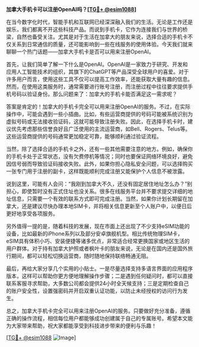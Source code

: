 **加拿大手机卡可以注册OpenAI吗？[[TG💪+ @esim1088](https://t.me/s/esim1088)]**

在当今数字化时代，智能手机和互联网已经深深融入我们的生活。无论是工作还是娱乐，我们都离不开这些科技产品。而说到手机卡，它作为连接我们与世界的桥梁，自然也备受关注。尤其是对于生活在加拿大的朋友来说，选择合适的手机卡不仅关系到日常通信的质量，还可能影响到一些在线服务的使用体验。今天我们就来聊聊一个热门话题——加拿大手机卡是否可以用来注册OpenAI。

首先，让我们简单了解一下什么是OpenAI。OpenAI是一家致力于研究、开发和应用人工智能技术的组织，其旗下的ChatGPT等产品深受全球用户的喜爱。对于许多用户而言，使用这些工具不仅可以提高工作效率，还能获取大量有趣的信息。然而，在使用这类服务时，通常需要进行账号注册，而注册过程中往往要求提供手机号码以验证身份。那么问题来了：加拿大的手机卡能否满足这一需求呢？

答案是肯定的！加拿大的手机卡完全可以用来注册OpenAI的服务。不过，在实际操作中，可能会遇到一些小插曲。比如，有些运营商提供的号码可能被系统识别为虚拟号码或无法接收验证码，这就可能导致注册失败。因此，在选择手机卡时，建议优先考虑那些信誉良好且广泛使用的主流运营商，如Bell、Rogers、Telus等。这些运营商提供的号码通常更加稳定可靠，能够顺利通过验证流程。

当然，除了选择合适的手机卡之外，还有一些其他需要注意的地方。例如，确保你的手机卡处于正常状态，没有欠费停机等情况；同时也要保证网络环境良好，避免因信号弱而导致验证码接收失败。此外，如果你担心隐私安全问题，可以选择购买一张专门用于注册的副卡，这样既能顺利完成注册又能保护个人信息不被泄露。

说到这里，可能有人会问：“我刚到加拿大不久，还没有固定居住地址怎么办？”别担心，即使暂时没有正式住址也没关系。很多在线服务平台并不要求提交详细的地址信息，只需要一个有效的联系方式即可完成注册。当然，如果你计划长期留在加拿大，还是建议尽快办理本地SIM卡，并将相关信息更新至个人账户中，以便日后更好地享受各项服务。

另外值得一提的是，随着科技的发展，现在市面上还出现了不少支持eSIM功能的设备，比如最新的iPhone系列以及部分安卓旗舰机型。相比传统物理SIM卡，eSIM具有体积小巧、安装便捷等诸多优点，非常适合经常更换国家或地区生活的用户群体。对于持有加拿大护照或者枫叶卡的朋友来说，无论是在国内还是国外旅行期间，都可以轻松切换运营商，随时随地保持联络畅通无阻。

最后，再给大家分享几个实用的小贴士。一是尽量选择支持多语言界面的应用程序版本，这样可以帮助你更方便地理解操作步骤；二是遇到任何疑问时，都可以直接联系客服寻求帮助，大多数公司都会提供24小时全天候支持；三是定期检查自己的账户安全性，设置强密码并开启双重认证功能，以防止未经授权的访问行为发生。

总之，加拿大手机卡完全可以用来注册OpenAI的服务。只要做好充分准备，遵循正确的操作流程，相信每位用户都能够成功创建属于自己的专属账号。希望本文能为大家带来帮助，祝大家都能享受到科技进步带来的便利与乐趣！

[[TG💪+ @esim1088](https://t.me/s/esim1088) ![Image](https://i.postimg.cc/4NQfJmqS/Snipaste-2025-05-13-00-14-12.png)]